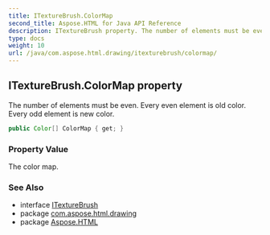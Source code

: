```yaml
---
title: ITextureBrush.ColorMap
second_title: Aspose.HTML for Java API Reference
description: ITextureBrush property. The number of elements must be even. Every even element is old color. Every odd element is new color
type: docs
weight: 10
url: /java/com.aspose.html.drawing/itexturebrush/colormap/
---
```

## ITextureBrush.ColorMap property

The number of elements must be even. Every even element is old color. Every odd element is new color.

```java
public Color[] ColorMap { get; }
```

### Property Value

The color map.

### See Also

* interface [ITextureBrush](../)
* package [com.aspose.html.drawing](../../../com.aspose.html.drawing/)
* package [Aspose.HTML](../../../)

